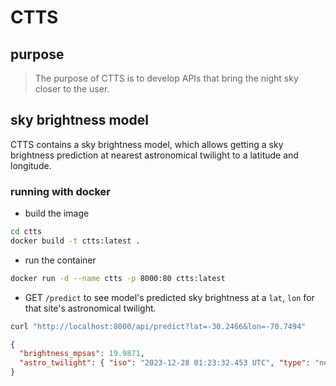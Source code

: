 # CTTS

## purpose

> The purpose of CTTS is to develop APIs that bring the night sky closer to the user.

## sky brightness model

CTTS contains a sky brightness model, which allows getting a sky brightness prediction at nearest astronomical twilight to a latitude and longitude.

### running with docker

- build the image

```sh
cd ctts
docker build -t ctts:latest .
```

- run the container

```sh
docker run -d --name ctts -p 8000:80 ctts:latest
```

- GET `/predict` to see model's predicted sky brightness at a `lat`, `lon` for that site's astronomical twilight.

```sh
curl "http://localhost:8000/api/predict?lat=-30.2466&lon=-70.7494"
```

```json
{
  "brightness_mpsas": 19.9871,
  "astro_twilight": { "iso": "2023-12-28 01:23:32.453 UTC", "type": "nearest" }
}
```
